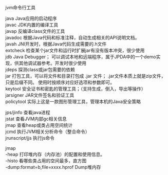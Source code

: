 jvm命令行工具

java Java应用的启动程序  
javac JDK内置的编译工具  
javap 反编译class文件的工具  
javadoc 根据Java代码和标准注释，自动生成相关的API说明文档。  
javah JNI开发时，根据Java代码生成需要的.h文件  
extcheck 检查某个jar文件和运行时扩展jar有没有版本冲突，很少使用  
jdb Java Debugger； 可以调试本地和远端程序，属于JPDA中的一个demo实现，供其他调试器参考。开发时很少使用  
jdeps 探测class或jar包需要的依赖  
jar 打包工具，可以将文件和目录打包成 .jar 文件； .jar文件本质上就是zip文件， 只是后缀不同。 使用时按顺序对应好选项和参数即可。  
keytool 安全证书和密匙的管理工具；（支持生成，倒入，导出等操作）  
jarsigner JAR文件签名和验证工具  
policytool 实际上这是一款图形管理工具，管理本机的Java安全策略  

jps/jinfo 查看java进程  
jstat 查看JVM内部gc相关信息  
jmap 查看heap或类占用空间统计  
jcmd 执行JVM相关分析命令（整合命令）  
jrunscript/jjs 执行js命令  

jmap  
-heap 打印堆内存（内存池）的配置和使用信息。  
-histo 看哪些类占用的空间最多，直方图  
-dump:format=b,file=xxxx.hprof Dump堆内存  

